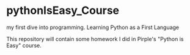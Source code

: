 # pythonIsEasy_Course
my first dive into programming. Learning Python as a First Language

This repository will contain some homework I did in Pirple's "Python is Easy" course.
